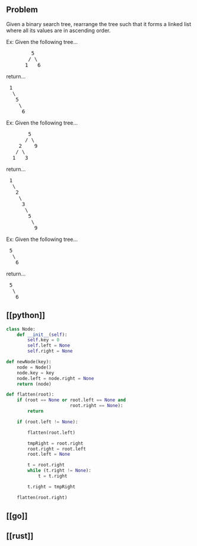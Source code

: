 ## Problem

Given a binary search tree, rearrange the tree such that it forms a linked list where all its values are in ascending order.

Ex: Given the following tree...

<pre>
        5
       / \
      1   6
</pre>

return...

<pre>
 1
  \
   5
    \
     6
</pre>

Ex: Given the following tree...

<pre>
       5
      / \
    2    9
   / \
  1   3
</pre>

return...

<pre>
 1
  \
   2
    \
     3
      \
       5
        \
         9
</pre>

Ex: Given the following tree...

<pre>
 5
  \
   6
</pre>

return...

<pre>
 5
  \
   6
</pre>

## [[python]]

```python
class Node:
    def __init__(self):
        self.key = 0
        self.left = None
        self.right = None

def newNode(key):
    node = Node()
    node.key = key
    node.left = node.right = None
    return (node)

def flatten(root):
    if (root == None or root.left == None and
                        root.right == None):
        return

    if (root.left != None):

        flatten(root.left)

        tmpRight = root.right
        root.right = root.left
        root.left = None

        t = root.right
        while (t.right != None):
            t = t.right

        t.right = tmpRight

    flatten(root.right)


```

## [[go]]

## [[rust]]

